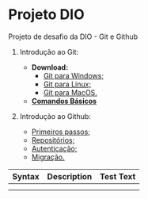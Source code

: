 # **Projeto DIO**
Projeto de desafio da DIO - Git e Github
1. Introdução ao Git:
   * **Download:**
      * [Git para Windows;](https://git-scm.com/download/win)
      * [Git para Linux;](https://git-scm.com/download/linux)
      * [Git para MacOS.](https://git-scm.com/download/mac)
    * [**Comandos Básicos**](https://git-scm.com/docs/git)

   
2. Introdução ao Github:
   * [Primeiros passos;](https://docs.github.com/pt/get-started)
   * [Repositórios;](https://docs.github.com/pt/repositories)
   * [Autenticação;](https://docs.github.com/pt/authentication)
   * [Migração.](https://docs.github.com/pt/migrations)
  
| Syntax      | Description | Test Text     |
| :---        |    :----:   |          ---: |
|             |             |               |
|             |             |               |
   
 
   
